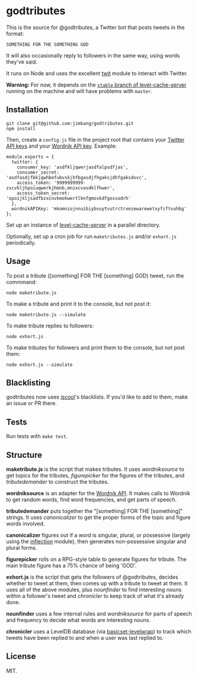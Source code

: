 godtributes
===========

This is the source for @godtributes, a Twitter bot that posts tweets in the format:

    SOMETHING FOR THE SOMETHING GOD

It will also occasionally reply to followers in the same way, using words they've said.

It runs on Node and uses the excellent [twit](https://github.com/ttezel/twit) module to interact with Twitter.

**Warning:** For now, it depends on the [`stable` branch of level-cache-server](https://github.com/jimkang/level-cache-server/tree/stable) running on the machine and will have problems with `master`.

Installation
------------

    git clone git@github.com:jimkang/godtributes.git
    npm install

Then, create a `config.js` file in the project root that contains your [Twitter API keys](https://apps.twitter.com/) and your [Wordnik API key](http://developer.wordnik.com/). Example:

    module.exports = {
      twitter: {
        consumer_key: 'asdfkljqwerjasdfalpsdfjas',
        consumer_secret: 'asdfasdjfbkjqwhbefubvskjhfbgasdjfhgaksjdhfgaksdxvc',
        access_token: '9999999999-zxcvkljhpoiuqwerkjhmnb,mnzxcvasdklfhwer',
        access_token_secret: 'opoijkljsadfbzxcnvkmokwertlknfgmoskdfgossodrh'
      },
      wordnikAPIKey: 'mkomniojnnuibiybvuytvutrctrxezewarewetxyfcftvuhbg'
    };

Set up an instance of [level-cache-server](https://github.com/jimkang/level-cache-server) in a parallel directory.

Optionally, set up a cron job for run `maketributes.js` and/or `exhort.js` periodically.

Usage
-----

To post a tribute ([something] FOR THE [something] GOD) tweet, run the commmand:

    node maketribute.js

To make a tribute and print it to the console, but not post it:

    node maketribute.js --simulate

To make tribute replies to followers:

    node exhort.js

To make tributes for followers and print them to the console, but not post them:

    node exhort.js --simulate

Blacklisting
------------

godtributes now uses [iscool](https://github.com/jimkang/iscool)'s blacklists. If you'd like to add to them, make an issue or PR there.

Tests
-----

Run tests with `make test`.

Structure
---------

**maketribute.js** is the script that makes tributes. It uses *wordniksource* to get topics for the tributes, *figurepicker* for the figures of the tributes, and *tributedemander* to construct the tributes.

**wordniksource** is an adapter for the [Wordnik API](developer.wordnik.com/docs.html). It makes calls to Wordnik to get random words, find word frequencies, and get parts of speech.

**tributedemander** puts together the "[something] FOR THE [something]" strings. It uses *canonicalizer* to get the proper forms of the topic and figure words involved.

**canonicalizer** figures out if a word is singular, plural, or possessive (largely using the [inflection](https://www.npmjs.org/package/inflection) module), then generates non-possessive singular and plural forms.

**figurepicker** rolls on a RPG-style table to generate figures for tribute. The main tribute figure has a 75% chance of being 'GOD'.


**exhort.js** is the script that gets the followers of @godtributes, decides whether to tweet at them, then comes up with a tribute to tweet at them. It uses all of the above modules, plus *nounfinder* to find interesting nouns within a follower's tweet and *chronicler* to keep track of what it's already done.

**nounfinder** uses a few internal rules and *wordniksource* for parts of speech and frequency to decide what words are interesting nouns.

**chronicler** uses a LevelDB database (via [basicset-levelwrap](https://github.com/jimkang/basicset-levelwrap)) to track which tweets have been replied to and when a user was last replied to.

License
-------

MIT.
